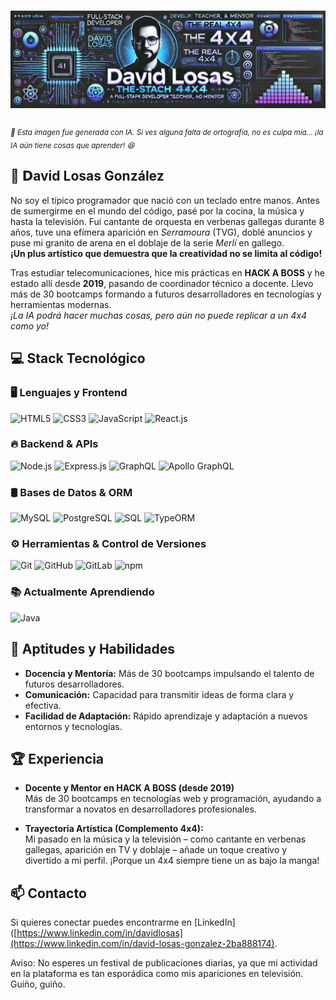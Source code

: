 # ![Banner](./assets/davidlosas-banner.webp)

<div>
  <sub><i>📌 Esta imagen fue generada con IA. Si ves alguna falta de ortografía, no es culpa mía... ¡la IA aún tiene cosas que aprender! 😆</i></sub>
</div>

## 🚀 𝗗avid Losas González

No soy el típico programador que nació con un teclado entre manos. Antes de sumergirme en el mundo del código, pasé por la cocina, la música y hasta la televisión. Fui cantante de orquesta en verbenas gallegas durante 8 años, tuve una efímera aparición en _Serramoura_ (TVG), doblé anuncios y puse mi granito de arena en el doblaje de la serie _Merlí_ en gallego.  
**¡Un plus artístico que demuestra que la creatividad no se limita al código!**

Tras estudiar telecomunicaciones, hice mis prácticas en **HACK A BOSS** y he estado allí desde **2019**, pasando de coordinador técnico a docente. Llevo más de 30 bootcamps formando a futuros desarrolladores en tecnologías y herramientas modernas.  
_¡La IA podrá hacer muchas cosas, pero aún no puede replicar a un 4x4 como yo!_

## 💻 Stack Tecnológico

<div>

### 🖥️ Lenguajes y Frontend

![HTML5](https://img.shields.io/badge/HTML5-E34F26?style=for-the-badge&logo=html5&logoColor=white)
![CSS3](https://img.shields.io/badge/CSS3-1572B6?style=for-the-badge&logo=css3&logoColor=white)
![JavaScript](https://img.shields.io/badge/JavaScript-F7DF1E?style=for-the-badge&logo=javascript&logoColor=black)
![React.js](https://img.shields.io/badge/React-20232A?style=for-the-badge&logo=react&logoColor=61DAFB)

### 🔥 Backend & APIs

![Node.js](https://img.shields.io/badge/Node.js-339933?style=for-the-badge&logo=node.js&logoColor=white)
![Express.js](https://img.shields.io/badge/Express.js-000000?style=for-the-badge&logo=express&logoColor=white)
![GraphQL](https://img.shields.io/badge/GraphQL-E10098?style=for-the-badge&logo=graphql&logoColor=white)
![Apollo GraphQL](https://img.shields.io/badge/Apollo-311C87?style=for-the-badge&logo=apollo-graphql&logoColor=white)

### 🛢️ Bases de Datos & ORM

![MySQL](https://img.shields.io/badge/MySQL-4479A1?style=for-the-badge&logo=mysql&logoColor=white)
![PostgreSQL](https://img.shields.io/badge/PostgreSQL-336791?style=for-the-badge&logo=postgresql&logoColor=white)
![SQL](https://img.shields.io/badge/SQL-FFCA28?style=for-the-badge&logo=databricks&logoColor=black)
![TypeORM](https://img.shields.io/badge/TypeORM-2C2255?style=for-the-badge&logo=typeorm&logoColor=white)

### ⚙️ Herramientas & Control de Versiones

![Git](https://img.shields.io/badge/Git-F05032?style=for-the-badge&logo=git&logoColor=white)
![GitHub](https://img.shields.io/badge/GitHub-181717?style=for-the-badge&logo=github&logoColor=white)
![GitLab](https://img.shields.io/badge/GitLab-FCA121?style=for-the-badge&logo=gitlab&logoColor=white)
![npm](https://img.shields.io/badge/npm-CB3837?style=for-the-badge&logo=npm&logoColor=white)

### 📚 Actualmente Aprendiendo

![Java](https://img.shields.io/badge/Java-007396?style=for-the-badge&logo=java&logoColor=white)

</div>

## 🌟 Aptitudes y Habilidades

-   **Docencia y Mentoría:** Más de 30 bootcamps impulsando el talento de futuros desarrolladores.
-   **Comunicación:** Capacidad para transmitir ideas de forma clara y efectiva.
-   **Facilidad de Adaptación:** Rápido aprendizaje y adaptación a nuevos entornos y tecnologías.

## 🏆 Experiencia

-   **Docente y Mentor en HACK A BOSS (desde 2019)**  
    Más de 30 bootcamps en tecnologías web y programación, ayudando a transformar a novatos en desarrolladores profesionales.

-   **Trayectoria Artística (Complemento 4x4):**  
    Mi pasado en la música y la televisión – como cantante en verbenas gallegas, aparición en TV y doblaje – añade un toque creativo y divertido a mi perfil. ¡Porque un 4x4 siempre tiene un as bajo la manga!

## 📫 Contacto

Si quieres conectar puedes encontrarme en [LinkedIn]([https://www.linkedin.com/in/davidlosas](https://www.linkedin.com/in/david-losas-gonzalez-2ba888174).

Aviso: No esperes un festival de publicaciones diarias, ya que mi actividad en la plataforma es tan esporádica como mis apariciones en televisión. Guiño, guiño.
